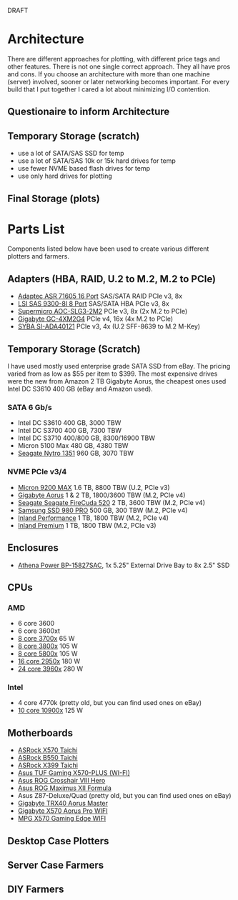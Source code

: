DRAFT

# Architecture
There are different approaches for plotting, with different price tags and other features. There is not one single correct approach. They all have pros and cons. If you choose an architecture with more than one machine (server) involved, sooner or later networking becomes important. For every build that I put together I cared a lot about minimizing I/O contention.
## Questionaire to inform Architecture

## Temporary Storage (scratch)
* use a lot of SATA/SAS SSD for temp
* use a lot of SATA/SAS 10k or 15k hard drives for temp
* use fewer NVME based flash drives for temp
* use only hard drives for plotting
## Final Storage (plots)
# Parts List
Components listed below have been used to create various different plotters and farmers.  
## Adapters (HBA, RAID, U.2 to M.2, M.2 to PCIe)
* [Adaptec ASR 71605 16 Port](https://amzn.to/3v9Wztp) SAS/SATA RAID PCIe v3, 8x
* [LSI SAS 9300-8I 8 Port](https://amzn.to/32wBddD) SAS/SATA HBA PCIe v3, 8x
* [Supermicro AOC-SLG3-2M2](https://amzn.to/32DEiZf) PCIe v3, 8x (2x M.2 to PCIe)
* [Gigabyte GC-4XM2G4](https://amzn.to/3xeNLEv) PCIe v4, 16x (4x M.2 to PCIe)
* [SYBA SI-ADA40121](https://amzn.to/3suThzq) PCIe v3, 4x (U.2 SFF-8639 to M.2 M-Key)
## Temporary Storage (Scratch)
I have used mostly used enterprise grade SATA SSD from eBay. The pricing varied from as low as $55 per item to $399. The most expensive drives were the new from Amazon 2 TB Gigabyte Aorus, the cheapest ones used Intel DC S3610 400 GB (eBay and Amazon used).
### SATA 6 Gb/s
* Intel DC S3610 400 GB, 3000 TBW
* Intel DC S3700 400 GB, 7300 TBW
* Intel DC S3710 400/800 GB, 8300/16900 TBW
* Micron 5100 Max 480 GB, 4380 TBW
* [Seagate Nytro 1351](https://amzn.to/3sAC9s3) 960 GB, 3070 TBW
### NVME PCIe v3/4
* [Micron 9200 MAX](https://amzn.to/3emr88H) 1.6 TB, 8800 TBW (U.2, PCIe v3)
* [Gigabyte Aorus](https://amzn.to/3dyLEDD) 1 & 2 TB, 1800/3600 TBW (M.2, PCIe v4)
* [Seagate Seagate FireCuda 520](https://amzn.to/2RMiLeR) 2 TB, 3600 TBW (M.2, PCIe v4)
* [Samsung SSD 980 PRO](https://amzn.to/3xal3Vm) 500 GB, 300 TBW (M.2, PCIe v4)
* [Inland Performance](https://amzn.to/3xkn7uf) 1 TB, 1800 TBW (M.2, PCIe v4)
* [Inland Premium](https://amzn.to/3v3Ft0s) 1 TB, 1800 TBW (M.2, PCIe v3)
## Enclosures
* [Athena Power BP-15827SAC](https://www.newegg.com/athena-power-bp-15287sac-other/p/N82E16816119044), 1x 5.25" External Drive Bay to 8x 2.5" SSD
## CPUs
### AMD
* 6 core 3600
* 6 core 3600xt
* [8 core 3700x](https://amzn.to/3aoL4GU) 65 W
* [8 core 3800x](https://amzn.to/3xaoCec) 105 W
* [8 core 5800x](https://amzn.to/3v3MgHq) 105 W
* [16 core 2950x](https://amzn.to/3n39v1q) 180 W
* [24 core 3960x](https://amzn.to/3v5JSQn) 280 W
### Intel
* 4 core 4770k (pretty old, but you can find used ones on eBay)
* [10 core 10900x](https://amzn.to/32xt74E) 125 W
## Motherboards
* [ASRock X570 Taichi](https://amzn.to/3dBQmAG)
* [ASRock B550 Taichi](https://amzn.to/3aJhw75) 
* [ASRock X399 Taichi](https://amzn.to/3tCxs2i)
* [Asus TUF Gaming X570-PLUS (WI-FI)](https://amzn.to/3xcebqv)      
* [Asus ROG Crosshair VIII Hero](https://amzn.to/3gpMHYw)                        
* [Asus ROG Maximus XII Formula](https://amzn.to/3glpqqK)                             
* Asus Z87-Deluxe/Quad (pretty old, but you can find used ones on eBay)                                     
* [Gigabyte TRX40 Aorus Master](https://amzn.to/3v9S4z1) 
* [Gigabyte X570 Aorus Pro WIFI](https://amzn.to/3gsqvNs)                                                                        
* [MPG X570 Gaming Edge WIFI](https://amzn.to/2QaFhOj)     
## Desktop Case Plotters
## Server Case Farmers
## DIY Farmers

